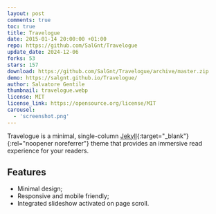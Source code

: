 ```yaml
---
layout: post
comments: true
toc: true
title: Travelogue
date: 2015-01-14 20:00:00 +01:00
repo: https://github.com/SalGnt/Travelogue
update_date: 2024-12-06
forks: 53
stars: 157
download: https://github.com/SalGnt/Travelogue/archive/master.zip
demo: https://salgnt.github.io/Travelogue/
author: Salvatore Gentile
thumbnail: travelogue.webp
license: MIT
license_link: https://opensource.org/license/MIT
carousel:
  - 'screenshot.png'
---
```


Travelogue is a minimal, single-column [Jekyll](https://jekyllrb.com/){:target="_blank"}{:rel="noopener noreferrer"} theme that provides an immersive read experience for your readers.

## Features

* Minimal design;
* Responsive and mobile friendly;
* Integrated slideshow activated on page scroll.
